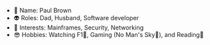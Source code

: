 - 👋 Name: Paul Brown
- :alien: Roles: Dad, Husband, Software developer
- 👀 Interests: Mainframes, Security, Networking
- :sunglasses: Hobbies: Watching F1:car:, Gaming (No Man's Sky:rocket:), and Reading:book:

<!---
paulbrown2019/paulbrown2019 is a ✨ special ✨ repository because its `README.md` (this file) appears on your GitHub profile.
You can click the Preview link to take a look at your changes.
--->
